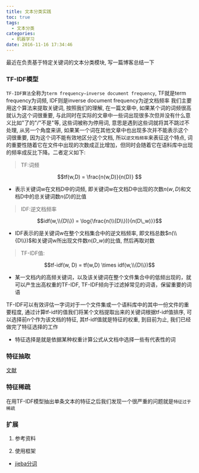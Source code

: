 ```yaml
---
title: 文本分类实践
toc: true
tags:
  - 文本分类
categories:
  - 机器学习
date: 2016-11-16 17:34:46
---
```


最近在负责基于特定关键词的文本分类模块, 写一篇博客总结一下

<!--more-->

### **TF-IDF模型**

`TF-IDF算法`全称为`term frequency–inverse document frequency`, TF就是term frequency为词频, IDF则是inverse document frequency为逆文档频率
我们主要用这个算法来提取关键词, 按照我们的理解, 在一篇文章中, 如果某个词的词频很高就认为这个词很重要, 与此同时在实际的文章中一些词出现很多次但并没有什么意义比如"了的"/"不是"等, 这些词被称为停用词, 意思是遇到这些词就将其不跳过不处理, 从另一个角度来讲, 如果某一个词在其他文章中也出现多次并不能表示这个词很重要, 因为这个词不能有效地区分这个文档, 所以`逆文档频率`来表征这个特点, 词的重要性随着它在文件中出现的次数成正比增加，但同时会随着它在语料库中出现的频率成反比下降。二者定义如下:

> TF:词频

$$tf(w,D) = \frac{n(w,D)}{n(D)} $$

- 表示关键词w在文档D中的词频, 即关键词w在文档D中出现的次数$n(w,D)$和文档D中的总关键词数$n(D)$的比值

> IDF:逆文档频率

$$idf(w,\\{D\\}) = \log{\frac{n(\\{D\\})}{n(D\_w)}}$$

- IDF表示的是关键词w在整个文档集合中的逆文档频率, 即文档总数$n(\\{D\\})$和关键词w所出现文件数$n(D\_w)$的比值, 然后再取对数

> TF-IDF值:

$$tf-idf(w, D) = tf(w,D) \times idf(w,\\{D\\})$$

- 某一文档内的高频关键词，以及该关键词在整个文件集合中的低频出现的，就可以产生出高权重的TF-IDF, TF-IDF倾向于过滤掉常见的词语，保留重要的词语

TF-IDF可以有效评估一字词对于一个文件集或一个语料库中的其中一份文件的重要程度, 通过计算tf-idf的值我们将某个文档提取出来的关键词根据tf-idf值排序, 可以选择前n个作为该文档的特征, 其tf-idf值就是特征的权重, 到目前为止, 我们已经做完了特征选择的工作
 
- 特征选择是就是依据某种权重计算公式从文档中选择一些有代表性的词

### 特征抽取

[文献](http://www.voidcn.com/blog/suibianshen2012/article/p-6004775.html)

### **特征稀疏**

在用TF-IDF模型抽出单条文本的特征之后我们发现一个很严重的问题就是`特征过于稀疏`

### 扩展

1. 参考资料

2. 使用框架

  - [jieba分词](https://github.com/fxsjy/jieba)
  

